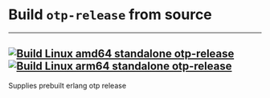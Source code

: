 # Build `otp-release` from source
---
[![Build Linux amd64 standalone otp-release](https://github.com/Gao-OS/otp-release/actions/workflows/build-otp-release-linux-amd64.yaml/badge.svg)](https://github.com/Gao-OS/otp-release/actions/workflows/build-otp-release-linux-amd64.yaml)
[![Build Linux arm64 standalone otp-release](https://github.com/Gao-OS/otp-release/actions/workflows/build-otp-release-linux-arm64.yaml/badge.svg)](https://github.com/Gao-OS/otp-release/actions/workflows/build-otp-release-linux-arm64.yaml)
---
Supplies prebuilt erlang otp release
